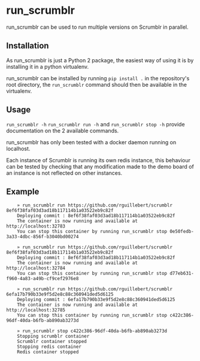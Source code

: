 # run_scrumblr

run_scrumblr can be used to run multiple versions on Scrumblr in parallel.

## Installation

As run_scrumblr is just a Python 2 package, the easiest way of using it is by installing it in a python virtualenv.

run_scrumblr can be installed by running `pip install .` in the repository's root directory, the `run_scrumblr` command should then be available in the virtualenv.

## Usage

`run_scrumblr -h` `run_scrumblr run -h` and `run_scrumblr stop -h` provide documentation on the 2 available commands.

run_scrumblr has only been tested with a docker daemon running on localhost.

Each instance of Scrumblr is running its own redis instance, this behaviour can be tested by checking that any modification made to the demo board of an instance is not reflected on other instances.

## Example

```
    » run_scrumblr run https://github.com/rguillebert/scrumblr 8ef6f38faf03d3ad18b117114b1a03522eb9c82f
    Deploying commit : 8ef6f38faf03d3ad18b117114b1a03522eb9c82f
    The container is now running and available at http://localhost:32783
    You can stop this container by running run_scrumblr stop 0e50fedb-3a33-4dbc-856f-b3040bd00274

    » run_scrumblr run https://github.com/rguillebert/scrumblr 8ef6f38faf03d3ad18b117114b1a03522eb9c82f
    Deploying commit : 8ef6f38faf03d3ad18b117114b1a03522eb9c82f
    The container is now running and available at http://localhost:32784
    You can stop this container by running run_scrumblr stop d77eb631-f960-4a83-a49b-cf9cef2976e8

    » run_scrumblr run https://github.com/rguillebert/scrumblr 6efa17b790b33e9f5d2e8c88c360941ded5d6125
    Deploying commit : 6efa17b790b33e9f5d2e8c88c360941ded5d6125
    The container is now running and available at http://localhost:32785
    You can stop this container by running run_scrumblr stop c422c386-96df-40da-b6fb-ab890ab3273d

    » run_scrumblr stop c422c386-96df-40da-b6fb-ab890ab3273d
    Stopping scrumblr container
    Scrumblr container stopped
    Stopping redis container
    Redis container stopped
```
